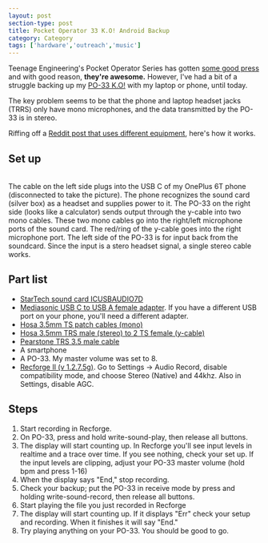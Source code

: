 ```yaml
---
layout: post
section-type: post
title: Pocket Operator 33 K.O! Android Backup
category: Category
tags: ['hardware','outreach','music']
---
```


Teenage Engineering's Pocket Operator Series has gotten [some good press](https://www.nytimes.com/2019/07/25/magazine/electronic-music-synthesizers.html) and with good reason, **they're awesome.**
However, I've had a bit of a struggle backing up my [PO-33 K.O!](https://teenage.engineering/products/po) with my laptop or phone, until today.

The key problem seems to be that the phone and laptop headset jacks (TRRS) only have mono microphones, and the data transmitted by the PO-33 is in stereo.

Riffing off a [Reddit post that uses different equipment](https://www.reddit.com/r/pocketoperators/comments/8y334m/ko_android_backup_guide/?utm_source=share&utm_medium=branch_android_app&_branch_match_id=658787280296464747), here's how it works.

## Set up

<script src="https://cdn.jsdelivr.net/npm/publicalbum@latest/embed-ui.min.js" async></script>
<div class="pa-gallery-player-widget" style="width:100%; height:480px; display:none;"
  data-link="https://photos.app.goo.gl/garqk7CWVA2STDJUA"
  data-title="PO-33 K.O! Andoird Backup Setup">
  <img data-src="https://lh3.googleusercontent.com/N_gEMSNqiUUOWNy_fcmFiRi9B3-CTa4NH8Uz6BUqbE10pp23uwfTZBoOGQMfWWbJCEKxUdylU8_nxpB95oSlVk_ICCp7WY5MMd8aZmCjO_UWA5kCWw2o5ydyJXI5N2VGvTYxQm00GNE=w1920-h1080" src="" alt="" />
</div>

<br/>
The cable on the left side plugs into the USB C of my OnePlus 6T phone (disconnected to take the picture).
The phone recognizes the sound card (silver box) as a headset and supplies power to it.
The PO-33 on the right side (looks like a calculator) sends output through the y-cable into two mono cables.
These two mono cables go into the right/left microphone ports of the sound card. 
The red/ring of the y-cable goes into the right microphone port.
The left side of the PO-33 is for input back from the soundcard. 
Since the input is a stero headset signal, a single stereo cable works.

## Part list

- [StarTech sound card ICUSBAUDIO7D](https://www.amazon.com/gp/product/B002LM0U2S/ref=ppx_yo_dt_b_search_asin_title?ie=UTF8&psc=1)
- [Mediasonic USB C to USB A female adapter](https://www.amazon.com/gp/product/B012YOZ3YM/ref=ppx_yo_dt_b_search_asin_title?ie=UTF8&psc=1). If you have a different USB port on your phone, you'll need a different adapter.
- [Hosa 3.5mm TS patch cables (mono)](https://www.amazon.com/gp/product/B01AYSNKQI/ref=ppx_yo_dt_b_search_asin_title?ie=UTF8&psc=1)
- [Hosa 3.5mm TRS male (stereo) to 2 TS female (y-cable)](https://www.bhphotovideo.com/bnh/controller/home?O=email&A=details&Q=&sku=252280&is=REG)
- [Pearstone TRS 3.5 male cable](https://www.bhphotovideo.com/bnh/controller/home?O=email&A=details&Q=&sku=884434&is=REG)
- A smartphone
- A PO-33. My master volume was set to 8.
- [Recforge II (v 1.2.7.5g)](https://play.google.com/store/apps/details?id=dje073.android.modernrecforge&hl=en_US). Go to Settings -> Audio Record, disable compatibility mode, and choose Stereo (Native) and 44khz. Also in Settings, disable AGC.

## Steps

1. Start recording in Recforge.
2. On PO-33, press and hold write-sound-play, then release all buttons.
3. The display will start counting up. In Recforge you'll see input levels in realtime and a trace over time. If you see nothing, check your set up. If the input levels are clipping, adjust your PO-33 master volume (hold bpm and press 1-16)
4. When the display says "End," stop recording.
5. Check your backup; put the PO-33 in receive mode by press and holding write-sound-record, then release all buttons.
6. Start playing the file you just recorded in Recforge
7. The display will start counting up. If it displays "Err" check your setup and recording. When it finishes it will say "End."
8. Try playing anything on your PO-33. You should be good to go.
